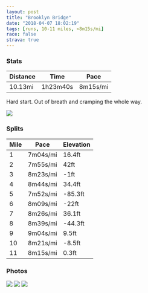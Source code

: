 ```yaml
---
layout: post
title: "Brooklyn Bridge"
date: "2018-04-07 18:02:19"
tags: [runs, 10-11 miles, <8m15s/mi]
race: false
strava: true
---
```


### Stats

| Distance | Time | Pace |
|----------|------|------|
|10.13mi|1h23m40s|8m15s/mi|

Hard start. Out of breath and cramping the whole way.


<img src='https://maps.googleapis.com/maps/api/staticmap?maptype=roadmap&path=enc:szhwFlkcbMyBwPzHcOpUwDnPr@pMlRf\rfA_JjiEoPllA]hJdAd@DxGsCzBmFYgEjRuKgFsDfMaJkDaTtMeBrEuBSeY`SeHtA_W~M_Gh@eBtF]vQr@B}Vj@imA`bBkJyL}C_A|G{SuBsG{KqHv@kEwq@wV{u@wf@uBjF&key=AIzaSyC1MId7bFpkLXNAaYhBSTb8jLyiSqzbDtM&size=800x800&markers=color:yellow|label:S|40.68282,-73.91431&markers=color:green|label:F|40.73344,-73.98593000000002'>

### Splits

| Mile | Pace | Elevation |
|------|------|-----------|
|1|7m04s/mi|16.4ft|
|2|7m55s/mi|42ft|
|3|8m23s/mi|-1ft|
|4|8m44s/mi|34.4ft|
|5|7m52s/mi|-85.3ft|
|6|8m09s/mi|-22ft|
|7|8m26s/mi|36.1ft|
|8|8m39s/mi|-44.3ft|
|9|9m04s/mi|9.5ft|
|10|8m21s/mi|-8.5ft|
|11|8m15s/mi|0.3ft|

### Photos
<img src='https://dgtzuqphqg23d.cloudfront.net/FA5y-2ztWYkAO04VGyS01WFknoIhCeMx-pMPp-UdwW0-753x768.jpg'>

<img src='https://dgtzuqphqg23d.cloudfront.net/uGWmR1Ae1Q_497wRdknSGInLzotL9cj-fZ80tAoGwME-636x768.jpg'>

<img src='https://dgtzuqphqg23d.cloudfront.net/eU6lnIrYB-qLQnGc7ByQaZ_iw7873_pW3EL2MHe1m1M-648x768.jpg'>
